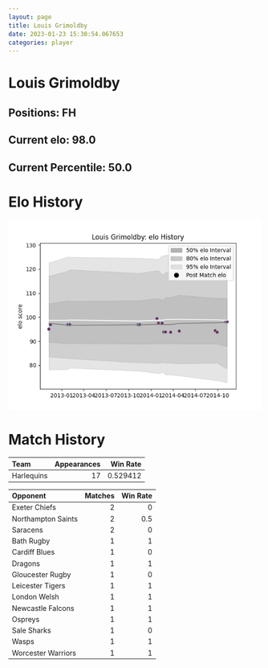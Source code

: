 ```yaml
---  
layout: page  
title: Louis Grimoldby  
date: 2023-01-23 15:30:54.067653  
categories: player  
---
```

# Louis Grimoldby

## Positions: FH

## Current elo: 98.0

## Current Percentile: 50.0

# Elo History


![elo history](history_LouisGrimoldby.png)
# Match History


| Team       |   Appearances |   Win Rate |
|:-----------|--------------:|-----------:|
| Harlequins |            17 |   0.529412 |

| Opponent           |   Matches |   Win Rate |
|:-------------------|----------:|-----------:|
| Exeter Chiefs      |         2 |        0   |
| Northampton Saints |         2 |        0.5 |
| Saracens           |         2 |        0   |
| Bath Rugby         |         1 |        1   |
| Cardiff Blues      |         1 |        0   |
| Dragons            |         1 |        1   |
| Gloucester Rugby   |         1 |        0   |
| Leicester Tigers   |         1 |        1   |
| London Welsh       |         1 |        1   |
| Newcastle Falcons  |         1 |        1   |
| Ospreys            |         1 |        1   |
| Sale Sharks        |         1 |        0   |
| Wasps              |         1 |        1   |
| Worcester Warriors |         1 |        1   |
